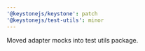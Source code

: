 ```yaml
---
'@keystonejs/keystone': patch
'@keystonejs/test-utils': minor
---
```


Moved adapter mocks into test utils package. 
